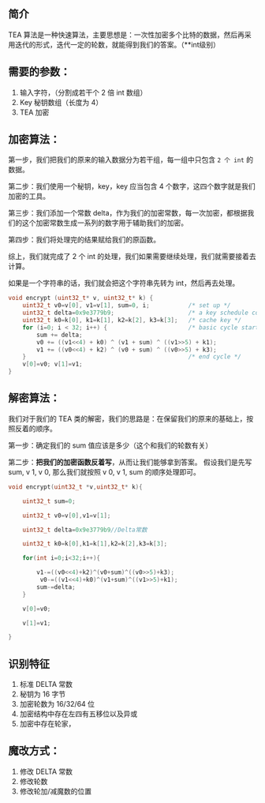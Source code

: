 ## 简介
TEA 算法是一种快速算法，主要思想是：一次性加密多个比特的数据，然后再采用迭代的形式，迭代一定的轮数，就能得到我们的答案。（**int级别）

## 需要的参数：
1. 输入字符，（分割成若干个 2 倍 int 数组）
2. Key 秘钥数组（长度为 4）
3. TEA 加密

## 加密算法：
第一步，我们把我们的原来的输入数据分为若干组，每一组中只包含 `2 个 int` 的数据。

第二步：我们使用一个秘钥，key，key 应当包含 4 个数字，这四个数字就是我们加密的工具。

第三步：我们添加一个常数 delta，作为我们的加密常数，每一次加密，都根据我们的这个加密常数生成一系列的数字用于辅助我们的加密。

第四步：我们将处理完的结果赋给我们的原函数。

综上，我们就完成了 2 个 int 的处理，我们如果需要继续处理，我们就需要接着去计算。

如果是一个字符串的话，我们就会把这个字符串先转为 int，然后再去处理。

```cpp
void encrypt (uint32_t* v, uint32_t* k) {
    uint32_t v0=v[0], v1=v[1], sum=0, i;           /* set up */
    uint32_t delta=0x9e3779b9;                     /* a key schedule constant */
    uint32_t k0=k[0], k1=k[1], k2=k[2], k3=k[3];   /* cache key */
    for (i=0; i < 32; i++) {                       /* basic cycle start */
        sum += delta;
        v0 += ((v1<<4) + k0) ^ (v1 + sum) ^ ((v1>>5) + k1);
        v1 += ((v0<<4) + k2) ^ (v0 + sum) ^ ((v0>>5) + k3);  
    }                                              /* end cycle */
    v[0]=v0; v[1]=v1;
}
```

## 解密算法：
我们对于我们的 TEA 类的解密，我们的思路是：在保留我们的原来的基础上，按照反着的顺序。

第一步：确定我们的 sum 值应该是多少（这个和我们的轮数有关）

第二步：**把我们的加密函数反着写**，从而让我们能够拿到答案。
假设我们是先写 sum, v 1, v 0, 那么我们就按照 v 0, v 1, sum 的顺序处理即可。

```cpp
void encrypt(uint32_t *v,uint32_t* k){

    uint32_t sum=0;

    uint32_t v0=v[0],v1=v[1];

    uint32_t delta=0x9e3779b9//Delta常数

    uint32_t k0=k[0],k1=k[1],k2=k[2],k3=k[3];

    for(int i=0;i<32;i++){

        v1-=((v0<<4)+k2)^(v0+sum)^((v0>>5)+k3);
         v0-=((v1<<4)+k0)^(v1+sum)^((v1>>5)+k1);
        sum-=delta;
    }

    v[0]=v0;

    v[1]=v1;

}
```

## 识别特征
1. 标准 DELTA 常数
2. 秘钥为 16 字节
3. 加密轮数为 16/32/64 位
4. 加密结构中存在左四有五移位以及异或
5. 加密中存在轮家，

## 魔改方式：
1. 修改 DELTA 常数
2. 修改轮数
3. 修改轮加/减魔数的位置